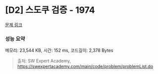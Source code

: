 # [D2] 스도쿠 검증 - 1974 

[문제 링크](https://swexpertacademy.com/main/code/problem/problemDetail.do?contestProbId=AV5Psz16AYEDFAUq) 

### 성능 요약

메모리: 23,544 KB, 시간: 152 ms, 코드길이: 2,378 Bytes



> 출처: SW Expert Academy, https://swexpertacademy.com/main/code/problem/problemList.do